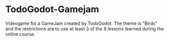 # TodoGodot-Gamejam
Videogame for a GameJam created by TodoGodot. The theme is "Birds" and the restrictions are to use at least 3 of the 8 lessons learned during the online course.
